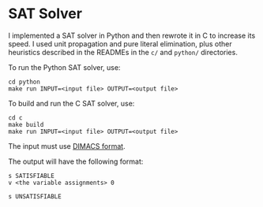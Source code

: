 # SAT Solver

I implemented a SAT solver in Python and then rewrote it in C to increase its speed. I used unit propagation and pure literal elimination, plus other heuristics described in the READMEs in the `c/` and `python/` directories.

To run the Python SAT solver, use:
```
cd python
make run INPUT=<input file> OUTPUT=<output file>
```

To build and run the C SAT solver, use:
```
cd c
make build
make run INPUT=<input file> OUTPUT=<output file>
```

The input must use [DIMACS format](https://jix.github.io/varisat/manual/0.2.0/formats/dimacs.html).

The output will have the following format:
```
s SATISFIABLE
v <the variable assignments> 0
```

```
s UNSATISFIABLE
```